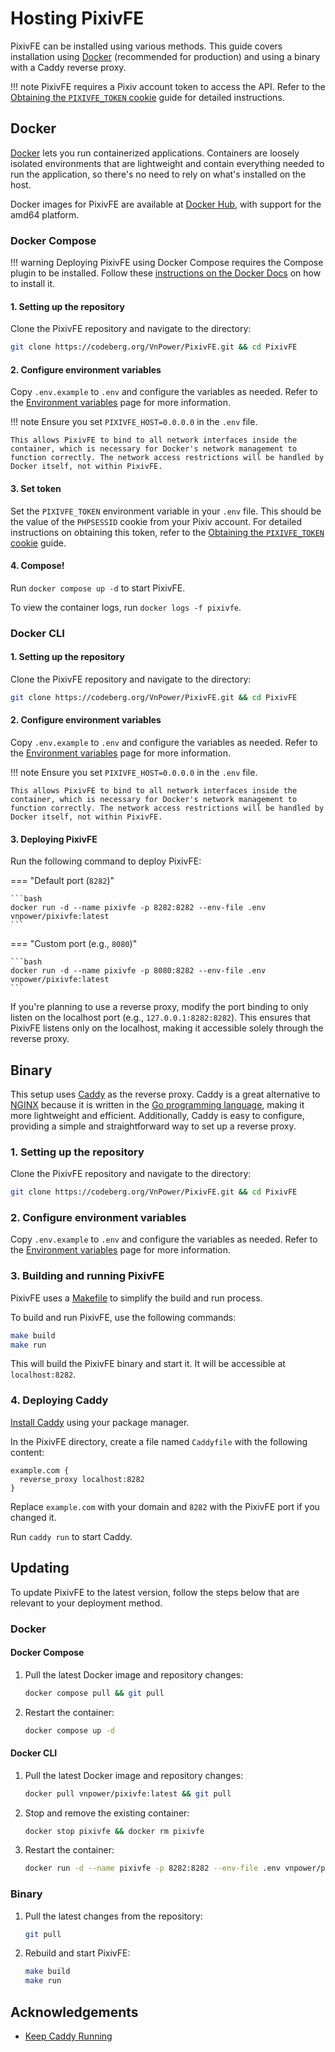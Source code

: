# Hosting PixivFE

PixivFE can be installed using various methods. This guide covers installation using [Docker](#docker) (recommended for production) and using a binary with a Caddy reverse proxy.

!!! note
    PixivFE requires a Pixiv account token to access the API. Refer to the [Obtaining the `PIXIVFE_TOKEN` cookie](obtaining-pixivfe-token.md) guide for detailed instructions.

## Docker

[Docker](https://www.docker.com/) lets you run containerized applications. Containers are loosely isolated environments that are lightweight and contain everything needed to run the application, so there's no need to rely on what's installed on the host.

Docker images for PixivFE are available at [Docker Hub](https://hub.docker.com/r/vnpower/pixivfe), with support for the amd64 platform.

### Docker Compose

!!! warning
    Deploying PixivFE using Docker Compose requires the Compose plugin to be installed. Follow these [instructions on the Docker Docs](https://docs.docker.com/compose/install) on how to install it.

#### 1. Setting up the repository

Clone the PixivFE repository and navigate to the directory:

```bash
git clone https://codeberg.org/VnPower/PixivFE.git && cd PixivFE
```

#### 2. Configure environment variables

Copy `.env.example` to `.env` and configure the variables as needed. Refer to the [Environment variables](environment-variables.md) page for more information.

!!! note
    Ensure you set `PIXIVFE_HOST=0.0.0.0` in the `.env` file.
    
    This allows PixivFE to bind to all network interfaces inside the container, which is necessary for Docker's network management to function correctly. The network access restrictions will be handled by Docker itself, not within PixivFE.

#### 3. Set token

Set the `PIXIVFE_TOKEN` environment variable in your `.env` file. This should be the value of the `PHPSESSID` cookie from your Pixiv account. For detailed instructions on obtaining this token, refer to the [Obtaining the `PIXIVFE_TOKEN` cookie](obtaining-pixivfe-token.md) guide.

#### 4. Compose!

Run `docker compose up -d` to start PixivFE.

To view the container logs, run `docker logs -f pixivfe`.

### Docker CLI

#### 1. Setting up the repository

Clone the PixivFE repository and navigate to the directory:

```bash
git clone https://codeberg.org/VnPower/PixivFE.git && cd PixivFE
```

#### 2. Configure environment variables

Copy `.env.example` to `.env` and configure the variables as needed. Refer to the [Environment variables](environment-variables.md) page for more information.

!!! note
    Ensure you set `PIXIVFE_HOST=0.0.0.0` in the `.env` file.
    
    This allows PixivFE to bind to all network interfaces inside the container, which is necessary for Docker's network management to function correctly. The network access restrictions will be handled by Docker itself, not within PixivFE.

#### 3. Deploying PixivFE

Run the following command to deploy PixivFE:

=== "Default port (`8282`)"

    ```bash
    docker run -d --name pixivfe -p 8282:8282 --env-file .env vnpower/pixivfe:latest
    ```

=== "Custom port (e.g., `8080`)"

    ```bash
    docker run -d --name pixivfe -p 8080:8282 --env-file .env vnpower/pixivfe:latest
    ```

If you're planning to use a reverse proxy, modify the port binding to only listen on the localhost port (e.g., `127.0.0.1:8282:8282`). This ensures that PixivFE listens only on the localhost, making it accessible solely through the reverse proxy.

## Binary

This setup uses [Caddy](https://caddyserver.com/) as the reverse proxy. Caddy is a great alternative to [NGINX](https://nginx.org/en/) because it is written in the [Go programming language](https://go.dev/), making it more lightweight and efficient. Additionally, Caddy is easy to configure, providing a simple and straightforward way to set up a reverse proxy.

### 1. Setting up the repository

Clone the PixivFE repository and navigate to the directory:

```bash
git clone https://codeberg.org/VnPower/PixivFE.git && cd PixivFE
```

### 2. Configure environment variables

Copy `.env.example` to `.env` and configure the variables as needed. Refer to the [Environment variables](environment-variables.md) page for more information.

### 3. Building and running PixivFE

PixivFE uses a [Makefile](https://www.gnu.org/software/make/manual/make.html#Introduction) to simplify the build and run process.

To build and run PixivFE, use the following commands:

```bash
make build
make run
```

This will build the PixivFE binary and start it. It will be accessible at `localhost:8282`.

### 4. Deploying Caddy

[Install Caddy](https://caddyserver.com/docs/install) using your package manager.

In the PixivFE directory, create a file named `Caddyfile` with the following content:

```caddy
example.com {
  reverse_proxy localhost:8282
}
```

Replace `example.com` with your domain and `8282` with the PixivFE port if you changed it.

Run `caddy run` to start Caddy.

## Updating

To update PixivFE to the latest version, follow the steps below that are relevant to your deployment method.

### Docker

#### Docker Compose

1. Pull the latest Docker image and repository changes:
   ```bash
   docker compose pull && git pull
   ```

2. Restart the container:
   ```bash
   docker compose up -d
   ```

#### Docker CLI

1. Pull the latest Docker image and repository changes:
   ```bash
   docker pull vnpower/pixivfe:latest && git pull
   ```

2. Stop and remove the existing container:
   ```bash
   docker stop pixivfe && docker rm pixivfe
   ```

3. Restart the container:
   ```bash
   docker run -d --name pixivfe -p 8282:8282 --env-file .env vnpower/pixivfe:latest
   ```

### Binary

1. Pull the latest changes from the repository:
   ```bash
   git pull
   ```

2. Rebuild and start PixivFE:
   ```bash
   make build
   make run
   ```

## Acknowledgements

- [Keep Caddy Running](https://caddyserver.com/docs/running#keep-caddy-running)
